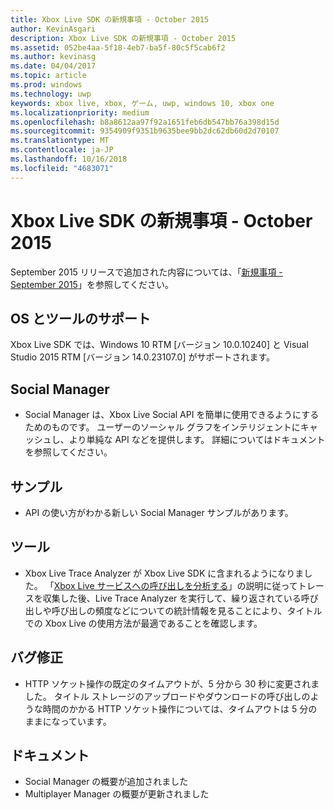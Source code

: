 ```yaml
---
title: Xbox Live SDK の新規事項 - October 2015
author: KevinAsgari
description: Xbox Live SDK の新規事項 - October 2015
ms.assetid: 052be4aa-5f18-4eb7-ba5f-80c5f5cab6f2
ms.author: kevinasg
ms.date: 04/04/2017
ms.topic: article
ms.prod: windows
ms.technology: uwp
keywords: xbox live, xbox, ゲーム, uwp, windows 10, xbox one
ms.localizationpriority: medium
ms.openlocfilehash: b8a8612aa97f92a1651feb6db547bb76a398d15d
ms.sourcegitcommit: 9354909f9351b9635bee9bb2dc62db60d2d70107
ms.translationtype: MT
ms.contentlocale: ja-JP
ms.lasthandoff: 10/16/2018
ms.locfileid: "4683071"
---
```

# <a name="whats-new-for-the-xbox-live-sdk---october-2015"></a>Xbox Live SDK の新規事項 - October 2015

September 2015 リリースで追加された内容については、「[新規事項 - September 2015](1509-whats-new.md)」を参照してください。


## <a name="os-and-tool-support"></a>OS とツールのサポート
Xbox Live SDK では、Windows 10 RTM [バージョン 10.0.10240] と Visual Studio 2015 RTM [バージョン 14.0.23107.0] がサポートされます。

## <a name="social-manager"></a>Social Manager
* Social Manager は、Xbox Live Social API を簡単に使用できるようにするためのものです。  ユーザーのソーシャル グラフをインテリジェントにキャッシュし、より単純な API などを提供します。  詳細についてはドキュメントを参照してください。

## <a name="samples"></a>サンプル
* API の使い方がわかる新しい Social Manager サンプルがあります。

## <a name="tools"></a>ツール
* Xbox Live Trace Analyzer が Xbox Live SDK に含まれるようになりました。  「[Xbox Live サービスへの呼び出しを分析する](../tools/analyze-service-calls.md)」の説明に従ってトレースを収集した後、Live Trace Analyzer を実行して、繰り返されている呼び出しや呼び出しの頻度などについての統計情報を見ることにより、タイトルでの Xbox Live の使用方法が最適であることを確認します。

## <a name="bug-fixes"></a>バグ修正
* HTTP ソケット操作の既定のタイムアウトが、5 分から 30 秒に変更されました。  タイトル ストレージのアップロードやダウンロードの呼び出しのような時間のかかる HTTP ソケット操作については、タイムアウトは 5 分のままになっています。

## <a name="documentation"></a>ドキュメント
* Social Manager の概要が追加されました
* Multiplayer Manager の概要が更新されました

